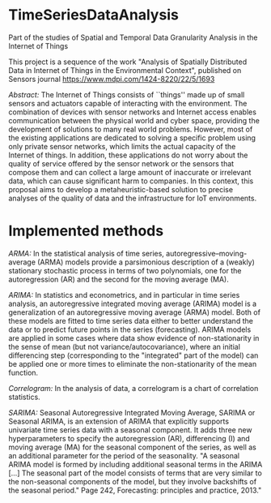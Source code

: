 # TimeSeriesDataAnalysis
Part of the studies of Spatial and Temporal Data Granularity Analysis in the Internet of Things

This project is a sequence of the work "Analysis of Spatially Distributed Data in Internet of Things in the Environmental Context", published on Sensors journal <https://www.mdpi.com/1424-8220/22/5/1693>

*Abstract:*
The Internet of Things consists of ``things'' made up of small sensors and actuators capable of interacting with the environment. The combination of devices with sensor networks and Internet access enables communication between the physical world and cyber space, providing the development of solutions to many real world problems. However, most of the existing applications are dedicated to solving a specific problem using only private sensor networks, which limits the actual capacity of the Internet of things. In addition, these applications do not worry about the quality of service offered by the sensor network or the sensors that compose them and can collect a large amount of inaccurate or irrelevant data, which can cause significant harm to companies. In this context, this proposal aims to develop a metaheuristic-based solution to precise analyses of the quality of data and the infrastructure for IoT environments.


# Implemented methods

*ARMA:* In the statistical analysis of time series, autoregressive–moving-average (ARMA) models provide a parsimonious description of a (weakly) stationary stochastic process in terms of two polynomials, one for the autoregression (AR) and the second for the moving average (MA). 

*ARIMA:* In statistics and econometrics, and in particular in time series analysis, an autoregressive integrated moving average (ARIMA) model is a generalization of an autoregressive moving average (ARMA) model. Both of these models are fitted to time series data either to better understand the data or to predict future points in the series (forecasting). ARIMA models are applied in some cases where data show evidence of non-stationarity in the sense of mean (but not variance/autocovariance), where an initial differencing step (corresponding to the "integrated" part of the model) can be applied one or more times to eliminate the non-stationarity of the mean function.

*Correlogram:* In the analysis of data, a correlogram is a chart of correlation statistics.

*SARIMA:* Seasonal Autoregressive Integrated Moving Average, SARIMA or Seasonal ARIMA, is an extension of ARIMA that explicitly supports univariate time series data with a seasonal component. It adds three new hyperparameters to specify the autoregression (AR), differencing (I) and moving average (MA) for the seasonal component of the series, as well as an additional parameter for the period of the seasonality. "A seasonal ARIMA model is formed by including additional seasonal terms in the ARIMA […] The seasonal part of the model consists of terms that are very similar to the non-seasonal components of the model, but they involve backshifts of the seasonal period." Page 242, Forecasting: principles and practice, 2013."